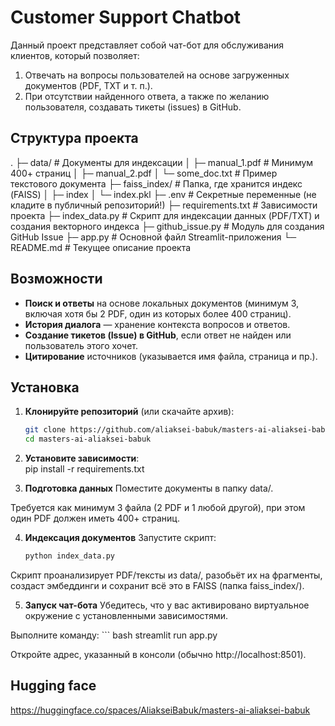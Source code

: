 # Customer Support Chatbot

Данный проект представляет собой чат-бот для обслуживания клиентов, который позволяет:
1. Отвечать на вопросы пользователей на основе загруженных документов (PDF, TXT и т. п.).
2. При отсутствии найденного ответа, а также по желанию пользователя, создавать тикеты (issues) в GitHub.

## Структура проекта

.
├─ data/                     # Документы для индексации
│   ├─ manual_1.pdf         # Минимум 400+ страниц
│   ├─ manual_2.pdf
│   └─ some_doc.txt         # Пример текстового документа
├─ faiss_index/             # Папка, где хранится индекс (FAISS)
│   ├─ index
│   └─ index.pkl
├─ .env                     # Секретные переменные (не кладите в публичный репозиторий!)
├─ requirements.txt         # Зависимости проекта
├─ index_data.py            # Скрипт для индексации данных (PDF/TXT) и создания векторного индекса
├─ github_issue.py          # Модуль для создания GitHub Issue
├─ app.py                   # Основной файл Streamlit-приложения
└─ README.md                # Текущее описание проекта


## Возможности

- **Поиск и ответы** на основе локальных документов (минимум 3, включая хотя бы 2 PDF, один из которых более 400 страниц).
- **История диалога** — хранение контекста вопросов и ответов.
- **Создание тикетов (Issue) в GitHub**, если ответ не найден или пользователь этого хочет.
- **Цитирование** источников (указывается имя файла, страница и пр.).

## Установка

1. **Клонируйте репозиторий** (или скачайте архив):
   ```bash
   git clone https://github.com/aliaksei-babuk/masters-ai-aliaksei-babuk.git
   cd masters-ai-aliaksei-babuk

2.  **Установите зависимости**:  
    pip install -r requirements.txt

3. **Подготовка данных**
Поместите документы в папку data/.

Требуется как минимум 3 файла (2 PDF и 1 любой другой), при этом один PDF должен иметь 400+ страниц.

4. **Индексация документов**
Запустите скрипт:
    ``` bash
    python index_data.py

Скрипт проанализирует PDF/тексты из data/, разобьёт их на фрагменты, создаст эмбеддинги и сохранит всё это в FAISS (папка faiss_index/).

5. **Запуск чат-бота**
Убедитесь, что у вас активировано виртуальное окружение с установленными зависимостями.

Выполните команду:
    ``` bash
    streamlit run app.py
    
Откройте адрес, указанный в консоли (обычно http://localhost:8501).

## Hugging face
https://huggingface.co/spaces/AliakseiBabuk/masters-ai-aliaksei-babuk